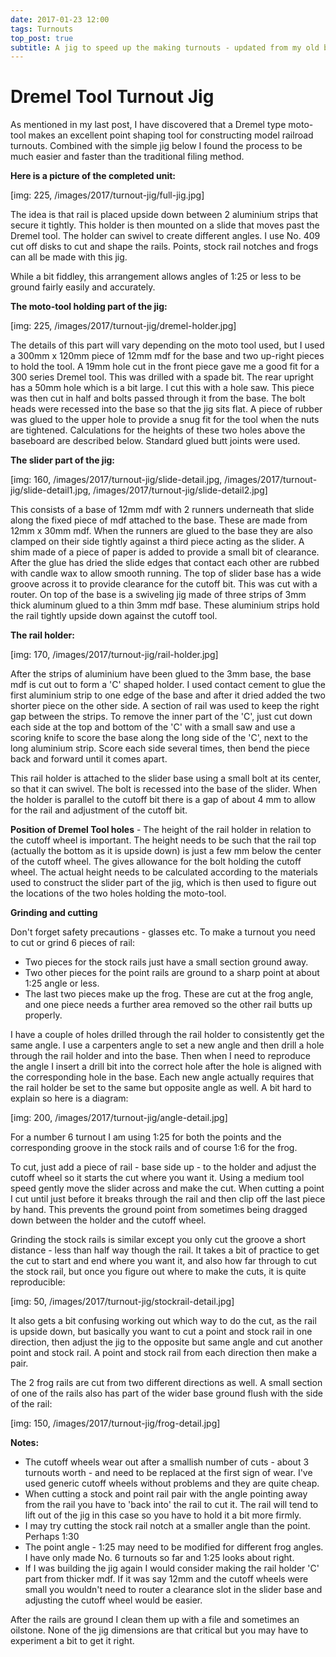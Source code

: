 ```yaml
---
date: 2017-01-23 12:00
tags: Turnouts
top_post: true
subtitle: A jig to speed up the making turnouts - updated from my old blog
---
```


# Dremel Tool Turnout Jig

As mentioned in my last post, I have discovered that a Dremel type moto-tool makes an excellent point shaping tool for constructing model railroad turnouts. Combined with the simple jig below I found the process to be much easier and faster than the traditional filing method.

**Here is a picture of the completed unit:**

<!--more-->

[img: 225, /images/2017/turnout-jig/full-jig.jpg]

The idea is that rail is placed upside down between 2 aluminium strips that secure it tightly. This holder is then mounted on a slide that moves past the Dremel tool. The holder can swivel to create different angles. I use No. 409 cut off disks to cut and shape the rails. Points, stock rail notches and frogs can all be made with this jig.

While a bit fiddley, this arrangement allows angles of 1:25 or less to be ground fairly easily and accurately.

**The moto-tool holding part of the jig:**

[img: 225, /images/2017/turnout-jig/dremel-holder.jpg]

The details of this part will vary depending on the moto tool used, but I used a 300mm x 120mm piece of 12mm mdf for the base and two up-right pieces to hold the tool. A 19mm hole cut in the front piece gave me a good fit for a 300 series Dremel tool. This was drilled with a spade bit. The rear upright has a 50mm hole which is a bit large. I cut this with a hole saw. This piece was then cut in half and bolts passed through it from the base. The bolt heads were recessed into the base so that the jig sits flat. A piece of rubber was glued to the upper hole to provide a snug fit for the tool when the nuts are tightened. Calculations for the heights of these two holes above the baseboard are described below. Standard glued butt joints were used.

**The slider part of the jig:**

[img: 160, /images/2017/turnout-jig/slide-detail.jpg, /images/2017/turnout-jig/slide-detail1.jpg, /images/2017/turnout-jig/slide-detail2.jpg]

This consists of a base of 12mm mdf with 2 runners underneath that slide along the fixed piece of mdf attached to the base. These are made from 12mm x 30mm mdf. When the runners are glued to the base they are also clamped on their side tightly against a third piece acting as the slider. A shim made of a piece of paper is added to provide a small bit of clearance. After the glue has dried the slide edges that contact each other are rubbed with candle wax to allow smooth running. The top of slider base has a wide groove across it to provide clearance for the cutoff bit. This was cut with a router. On top of the base is a swiveling jig made of three strips of  3mm thick aluminum glued to a thin 3mm mdf base. These aluminium strips hold the rail tightly upside down against the cutoff tool.

**The rail holder:**

[img: 170, /images/2017/turnout-jig/rail-holder.jpg]

After the strips of aluminium have been glued to the 3mm base, the base mdf is cut out to form a 'C' shaped holder. I used contact cement to glue the first aluminium strip to one edge of the base and after it dried added the two shorter piece on the other side. A section of rail was used to keep the right gap between the strips. To remove the inner part of the 'C', just cut down each side at the top and bottom of the 'C' with a small saw and use a scoring knife to score the base along the long side of the 'C', next to the long aluminium strip. Score each side several times, then bend the piece back and forward until it comes apart.

This rail holder is attached to the slider base using a small bolt at its center, so that it can swivel. The bolt is recessed into the base of the slider. When the holder is parallel to the cutoff bit there is a gap of about 4 mm to allow for the rail and adjustment of the cutoff bit.

**Position of Dremel Tool holes** - The height of the rail holder in relation to the cutoff wheel is important. The height needs to be such that the rail top (actually the bottom as it is upside down) is just a few mm below the center of the cutoff wheel. The gives allowance for the bolt holding the cutoff wheel. The actual height needs to be calculated according to the materials used to construct the slider part of the jig, which is then used to figure out the locations of the two holes holding the moto-tool. 

**Grinding and cutting**

Don't forget safety precautions - glasses etc. To make a turnout you need to cut or grind 6 pieces of rail:

* Two pieces for the stock rails just have a small section ground away.
* Two other pieces for the point rails are ground to a sharp point at about 1:25 angle or less.
* The last two pieces make up the frog. These are cut at the frog angle, and one piece needs a further area removed so the other rail butts up properly. 

I have a couple of holes drilled through the rail holder to consistently get the same angle. I use a carpenters angle to set a new angle and then drill a hole through the rail holder and into the base. Then when I need to reproduce the angle I insert a drill bit into the correct hole after the hole is aligned with the corresponding hole in the base. Each new angle actually requires that the rail holder be set to the same but opposite angle as well. A bit hard to explain so here is a diagram:

[img: 200, /images/2017/turnout-jig/angle-detail.jpg]

For a number 6 turnout I am using 1:25 for both the points and the corresponding groove in the stock rails and of course 1:6 for the frog.

To cut, just add a piece of rail - base side up - to the holder and adjust the cutoff wheel so it starts the cut where you want it. Using a medium tool speed gently move the slider across and make the cut. When cutting a point  I cut until just before it breaks through the rail and then clip off the last piece by hand. This prevents the ground point from sometimes being dragged down between the holder and the cutoff wheel.

Grinding the stock rails is similar except you only cut the groove a short distance - less than half way though the rail. It takes a bit of practice to get the cut to start and end where you want it, and also how far through to cut the stock rail, but once you figure out where to make the cuts, it is quite reproducible:

[img: 50, /images/2017/turnout-jig/stockrail-detail.jpg]

It also gets a bit confusing working out which way to do the cut, as the rail is upside down, but basically you want to cut a point and stock rail in one direction, then adjust the jig to the opposite but same angle and cut another point and stock rail. A point and stock rail from each direction then make a pair.

The 2 frog rails are cut from two different directions as well.  A small section of one of the rails also has part of the wider base ground flush with the side of the rail:

[img: 150, /images/2017/turnout-jig/frog-detail.jpg]

**Notes:**

* The cutoff wheels wear out after a smallish number of cuts - about 3 turnouts worth - and need to be replaced at the first sign of wear. I've used generic cutoff wheels without problems and they are quite cheap.
* When cutting a stock and point rail pair with the angle pointing away from the rail you have to 'back into' the rail to cut it. The rail will tend to lift out of the jig in this case so you have to hold it a bit more firmly.
* I may try cutting the stock rail notch at a smaller angle than the point. Perhaps 1:30
* The point angle - 1:25 may need to be modified for different frog angles. I have only made No. 6 turnouts so far and 1:25 looks about right.
* If I was building the jig again I would consider making the rail holder 'C' part from thicker mdf. If it was say 12mm and the cutoff wheels were small you wouldn't need to router a clearance slot in the slider base and adjusting the cutoff wheel would be easier.

After the rails are ground I clean them up with a file and sometimes an oilstone. None of the jig dimensions are that critical but you may have to experiment a bit to get it right.
